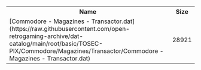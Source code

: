 <table>
<tr><th>Name</th><th>Size</th></tr>
<tr><td>[Commodore - Magazines - Transactor.dat](https://raw.githubusercontent.com/open-retrogaming-archive/dat-catalog/main/root/basic/TOSEC-PIX/Commodore/Magazines/Transactor/Commodore - Magazines - Transactor.dat)</td><td>28921</td></tr>
</table>
